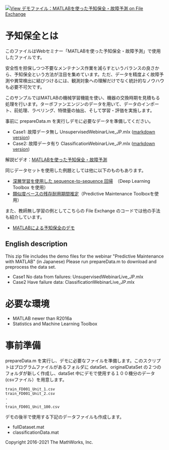 [![View デモファイル：MATLABを使った予知保全・故障予測 on File Exchange](https://www.mathworks.com/matlabcentral/images/matlab-file-exchange.svg)](https://jp.mathworks.com/matlabcentral/fileexchange/58385-matlab)
# 予知保全とは

このファイルはWebセミナー「MATLABを使った予知保全・故障予測」で使用したファイルです。

安全性を担保しつつ不要なメンテナンス作業を減らすというバランスの良さから、予知保全という方法が注目を集めています。ただ、データを精度よく故障予測や異常検出に結びつけるには、観測対象への理解だけでなく統計的なノウハウも必要不可欠です。

このサンプルではMATLABの機械学習機能を使い、機器の交換時期を見積もる処理を行います。ターボファンエンジンのデータを用いて、データのインポート、前処理、ラベリング、特徴量の抽出、そして学習・評価を実施します。

事前に prepareData.m を実行しデモに必要なデータを準備してください。

- Case1: 故障データ無し UnsupervisedWebinarLive_JP.mlx ([markdown version](./docs/ClassificationLive_JP.md))
- Case2: 故障データ有り ClassificationWebinarLive_JP.mlx ([markdown version](./docs/UnsupervisedLive_JP.md))

解説ビデオ：[MATLABを使った予知保全・故障予測](https://jp.mathworks.com/videos/predictive-maintenance-with-matlab-a-prognostics-case-study-121138.html)



同じデータセットを使用した例題としては他に以下のものもあります。

- [深層学習を使用した sequence-to-sequence 回帰](https://jp.mathworks.com/help/deeplearning/ug/sequence-to-sequence-regression-using-deep-learning.html)　（Deep Learning Toolbox を使用）
- [類似度ベースの残存耐用期間推定](https://jp.mathworks.com/help/predmaint/ug/similarity-based-remaining-useful-life-estimation.html)（Predictive Maintenance Toolboxを使用）

また、教師無し学習の例としてこちらの File Exchange のコードでは他の手法も紹介しています。

- [MATLABによる予知保全のデモ](https://jp.mathworks.com/matlabcentral/fileexchange/86323-matlab)


## English description

This zip file includes the demo files for the webinar "Predictive Maintenance with MATLAB" (in Japanese)
Please run prepareData.m to download and preprocess the data set.
- Case1 No data from failures: UnsupervisedWebinarLive_JP.mlx
- Case2 Have failure data: ClassificationWebinarLive_JP.mlx


# 必要な環境

- MATLAB newer than R2016a
- Statistics and Machine Learning Toolbox

# 事前準備

prepareData.m を実行し、デモに必要なファイルを準備します。このスクリプトはプログラムファイルがあるフォルダに
dataSet、originalDataSet の２つのフォルダが新しく作成し、dataSet 中にデモで使用する１００機分のデータ (csvファイル）を用意します。

```
train_FD001_Unit_1.csv
train_FD001_Unit_2.csv
.
.
train_FD001_Unit_100.csv
```

デモの後半で使用する下記のデータファイルも作成します。
- fullDataset.mat
- classificationData.mat

Copyright 2016-2021 The MathWorks, Inc.
